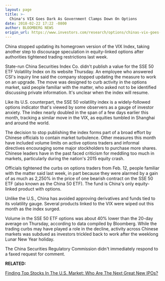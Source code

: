 ```yaml
---
layout: page
title: >-
  China's VIX Goes Dark As Government Clamps Down On Options
date: 2018-02-22 17:22 -0800
author: BLOOMBERG NEWS
origin_url: https://www.investors.com/research/options/chinas-vix-goes-dark-as-government-clamps-down-on-options/
---
```






China stopped updating its homegrown version of the VIX Index, taking another step to discourage speculation in equity-linked options after authorities tightened trading restrictions last week.









 
 
 State-run China Securities Index Co. didn't publish a value for the SSE 50 ETF Volatility Index on its website Thursday. An employee who answered CSI's inquiry line said the company stopped updating the measure to work on an upgrade. The move was designed to curb activity in the options market, said people familiar with the matter, who asked not to be identified discussing private information.
It's unclear when the index will resume.


Like its U.S. counterpart, the SSE 50 volatility index is a widely-followed options indicator that's viewed by some observers as a gauge of investor anxiety. The index nearly doubled in the span of a few days earlier this month, tracking a similar move in the VIX, as equities tumbled in Shanghai and around the world.


The decision to stop publishing the index forms part of a broad effort by Chinese officials to contain market turbulence. Other measures this month have included volume limits on active options traders and informal directives encouraging some major stockholders to purchase more shares. Chinese leaders have in the past faced criticism for meddling too much in markets, particularly during the nation's 2015 equity crash.


Officials tightened the curbs on options traders from Feb. 12, people familiar with the matter said last week, in part because they were alarmed by a gain of as much as 2,250% in the price of one bearish contract on the SSE 50 ETF (also known as the China 50 ETF). The fund is China's only equity-linked product with options.


Unlike the U.S., China has avoided approving derivatives and funds tied to its volatility gauge. Several products linked to the VIX were wiped out this month as the index surged.


Volume in the SSE 50 ETF options was about 40% lower than the 20-day average on Thursday, according to data compiled by Bloomberg. While the trading curbs may have played a role in the decline, activity across Chinese markets was subdued as investors trickled back to work after the weeklong Lunar New Year holiday.


The China Securities Regulatory Commission didn't immediately respond to a faxed request for comment.


**RELATED:**


[Finding Top Stocks In The U.S. Market: Who Are The Next Great New IPOs?](https://www.investors.com/news/top-ipo-stock-gems-which-new-stocks-next-google/)




